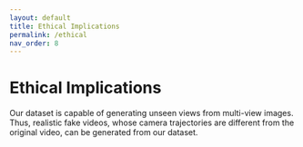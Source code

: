 ```yaml
---
layout: default
title: Ethical Implications
permalink: /ethical
nav_order: 8
---
```


# Ethical Implications

Our dataset is capable of generating unseen views from multi-view images. Thus, realistic fake videos, whose camera trajectories are different from the original video, can be generated from our dataset. 